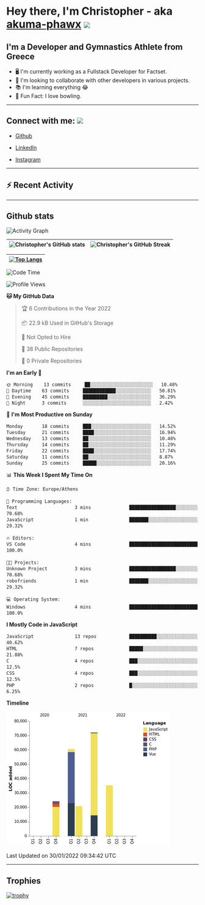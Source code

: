 # Hey there, I'm Christopher - aka [akuma-phawx](https://github.com/akuma-phawx) <img src = "https://raw.githubusercontent.com/MartinHeinz/MartinHeinz/master/wave.gif" width = 50px>

## I'm a Developer and Gymnastics Athlete from Greece

- 🖥️ I'm currently working as a Fullstack Developer for Factset.
- 🤲 I'm looking to collaborate with other developers in various projects.
- 📚 I'm learning everything 😂
- 🎳 Fun Fact: I love bowling.

---

## Connect with me: <img src='https://raw.githubusercontent.com/ShahriarShafin/ShahriarShafin/main/Assets/handshake.gif' width="100px">

- [Github](https://github.com/akuma-phawx)

- [LinkedIn](https://www.linkedin.com/in/christopher-vradis-3b9a68151/)

- [Instagram](https://www.instagram.com/chris.vrd_sw/)

---

## ⚡ Recent Activity

<!--START_SECTION:activity-->
<!--END_SECTION:activity-->

---

## Github stats

![Activity Graph](https://activity-graph.herokuapp.com/graph?username=akuma-phawx&theme=dracula)

| ![Christopher's GitHub stats](https://github-readme-stats.vercel.app/api?username=akuma-phawx&show_icons=true&theme=dracula) | ![Christopher's GitHub Streak](https://github-readme-streak-stats.herokuapp.com/?user=akuma-phawx&theme=dracula) |
| ---------------------------------------------------------------------------------------------------------------------------- | ---------------------------------------------------------------------------------------------------------------- |

| [![Top Langs](https://github-readme-stats.vercel.app/api/top-langs/?username=akuma-phawx&show_icons=true&theme=radical)](https://github.com/akuma-phawx/github-readme-stats) |
| ---------------------------------------------------------------------------------------------------------------------------------------------------------------------------- |

<!--START_SECTION:waka-->
![Code Time](http://img.shields.io/badge/Code%20Time-25%20hrs%2014%20mins-blue)

![Profile Views](http://img.shields.io/badge/Profile%20Views-0-blue)

**🐱 My GitHub Data** 

> 🏆 6 Contributions in the Year 2022
 > 
> 📦 22.9 kB Used in GitHub's Storage 
 > 
> 🚫 Not Opted to Hire
 > 
> 📜 38 Public Repositories 
 > 
> 🔑 0 Private Repositories  
 > 
**I'm an Early 🐤** 

```text
🌞 Morning    13 commits     ██░░░░░░░░░░░░░░░░░░░░░░░   10.48% 
🌆 Daytime    63 commits     ████████████░░░░░░░░░░░░░   50.81% 
🌃 Evening    45 commits     █████████░░░░░░░░░░░░░░░░   36.29% 
🌙 Night      3 commits      ░░░░░░░░░░░░░░░░░░░░░░░░░   2.42%

```
📅 **I'm Most Productive on Sunday** 

```text
Monday       18 commits     ███░░░░░░░░░░░░░░░░░░░░░░   14.52% 
Tuesday      21 commits     ████░░░░░░░░░░░░░░░░░░░░░   16.94% 
Wednesday    13 commits     ██░░░░░░░░░░░░░░░░░░░░░░░   10.48% 
Thursday     14 commits     ██░░░░░░░░░░░░░░░░░░░░░░░   11.29% 
Friday       22 commits     ████░░░░░░░░░░░░░░░░░░░░░   17.74% 
Saturday     11 commits     ██░░░░░░░░░░░░░░░░░░░░░░░   8.87% 
Sunday       25 commits     █████░░░░░░░░░░░░░░░░░░░░   20.16%

```


📊 **This Week I Spent My Time On** 

```text
⌚︎ Time Zone: Europe/Athens

💬 Programming Languages: 
Text                     3 mins              █████████████████░░░░░░░░   70.68% 
JavaScript               1 min               ███████░░░░░░░░░░░░░░░░░░   29.32%

🔥 Editors: 
VS Code                  4 mins              █████████████████████████   100.0%

🐱‍💻 Projects: 
Unknown Project          3 mins              █████████████████░░░░░░░░   70.68% 
robofriends              1 min               ███████░░░░░░░░░░░░░░░░░░   29.32%

💻 Operating System: 
Windows                  4 mins              █████████████████████████   100.0%

```

**I Mostly Code in JavaScript** 

```text
JavaScript               13 repos            ██████████░░░░░░░░░░░░░░░   40.62% 
HTML                     7 repos             █████░░░░░░░░░░░░░░░░░░░░   21.88% 
C                        4 repos             ███░░░░░░░░░░░░░░░░░░░░░░   12.5% 
CSS                      4 repos             ███░░░░░░░░░░░░░░░░░░░░░░   12.5% 
PHP                      2 repos             █░░░░░░░░░░░░░░░░░░░░░░░░   6.25%

```


**Timeline**

![Chart not found](https://raw.githubusercontent.com/akuma-phawx/akuma-phawx/main/charts/bar_graph.png) 


 Last Updated on 30/01/2022 09:34:42 UTC
<!--END_SECTION:waka-->

---

## Trophies

[![trophy](https://github-profile-trophy.vercel.app/?username=akuma-phawx&theme=onedark)](https://github.com/ryo-ma/github-profile-trophy)
